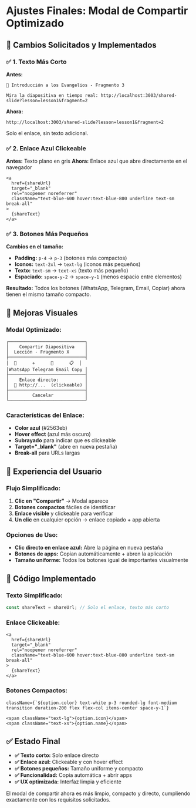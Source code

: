 # Ajustes Finales: Modal de Compartir Optimizado

## 🎯 Cambios Solicitados y Implementados

### ✅ 1. **Texto Más Corto**
**Antes:**
```
📖 Introducción a los Evangelios - Fragmento 3

Mira la diapositiva en tiempo real: http://localhost:3003/shared-slide?lesson=lesson1&fragment=2
```

**Ahora:**
```
http://localhost:3003/shared-slide?lesson=lesson1&fragment=2
```
Solo el enlace, sin texto adicional.

### ✅ 2. **Enlace Azul Clickeable**
**Antes:** Texto plano en gris
**Ahora:** Enlace azul que abre directamente en el navegador

```tsx
<a 
  href={shareUrl}
  target="_blank"
  rel="noopener noreferrer"
  className="text-blue-600 hover:text-blue-800 underline text-sm break-all"
>
  {shareText}
</a>
```

### ✅ 3. **Botones Más Pequeños**
**Cambios en el tamaño:**
- **Padding:** `p-4` → `p-3` (botones más compactos)
- **Iconos:** `text-2xl` → `text-lg` (iconos más pequeños)
- **Texto:** `text-sm` → `text-xs` (texto más pequeño)
- **Espaciado:** `space-y-2` → `space-y-1` (menos espacio entre elementos)

**Resultado:** Todos los botones (WhatsApp, Telegram, Email, Copiar) ahora tienen el mismo tamaño compacto.

## 🎨 Mejoras Visuales

### Modal Optimizado:
```
┌─────────────────────────────┐
│    Compartir Diapositiva    │
│  Lección - Fragmento X      │
├─────────────────────────────┤
│  💬      ✈️      📧      📋  │
│WhatsApp Telegram Email Copy │
├─────────────────────────────┤
│    Enlace directo:          │
│  🔗 http://...  (clickeable) │
├─────────────────────────────┤
│         Cancelar            │
└─────────────────────────────┘
```

### Características del Enlace:
- **Color azul** (#2563eb)
- **Hover effect** (azul más oscuro)
- **Subrayado** para indicar que es clickeable
- **Target="_blank"** (abre en nueva pestaña)
- **Break-all** para URLs largas

## 📱 Experiencia del Usuario

### Flujo Simplificado:
1. **Clic en "Compartir"** → Modal aparece
2. **Botones compactos** fáciles de identificar
3. **Enlace visible** y clickeable para verificar
4. **Un clic** en cualquier opción → enlace copiado + app abierta

### Opciones de Uso:
- **Clic directo en enlace azul:** Abre la página en nueva pestaña
- **Botones de apps:** Copian automáticamente + abren la aplicación
- **Tamaño uniforme:** Todos los botones igual de importantes visualmente

## 🔧 Código Implementado

### Texto Simplificado:
```typescript
const shareText = shareUrl; // Solo el enlace, texto más corto
```

### Enlace Clickeable:
```tsx
<a 
  href={shareUrl}
  target="_blank"
  rel="noopener noreferrer"
  className="text-blue-600 hover:text-blue-800 underline text-sm break-all"
>
  {shareText}
</a>
```

### Botones Compactos:
```tsx
className={`${option.color} text-white p-3 rounded-lg font-medium transition duration-200 flex flex-col items-center space-y-1`}

<span className="text-lg">{option.icon}</span>
<span className="text-xs">{option.name}</span>
```

## ✅ Estado Final

- **✅ Texto corto:** Solo enlace directo
- **✅ Enlace azul:** Clickeable y con hover effect
- **✅ Botones pequeños:** Tamaño uniforme y compacto
- **✅ Funcionalidad:** Copia automática + abrir apps
- **✅ UX optimizada:** Interfaz limpia y eficiente

El modal de compartir ahora es más limpio, compacto y directo, cumpliendo exactamente con los requisitos solicitados.
